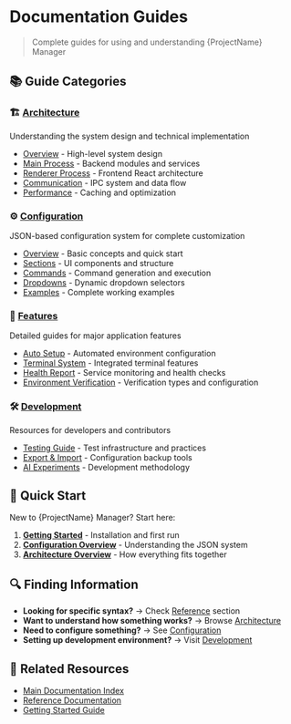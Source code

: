 # Documentation Guides

> Complete guides for using and understanding {ProjectName} Manager

## 📚 Guide Categories

### 🏗️ [Architecture](architecture/)
Understanding the system design and technical implementation
- [Overview](architecture/overview.md) - High-level system design
- [Main Process](architecture/main-process.md) - Backend modules and services  
- [Renderer Process](architecture/renderer.md) - Frontend React architecture
- [Communication](architecture/communication.md) - IPC system and data flow
- [Performance](architecture/performance.md) - Caching and optimization

### ⚙️ [Configuration](configuration/)
JSON-based configuration system for complete customization
- [Overview](configuration/overview.md) - Basic concepts and quick start
- [Sections](configuration/sections.md) - UI components and structure
- [Commands](configuration/commands.md) - Command generation and execution
- [Dropdowns](configuration/dropdowns.md) - Dynamic dropdown selectors
- [Examples](configuration/examples.md) - Complete working examples

### 🎯 [Features](features/)
Detailed guides for major application features
- [Auto Setup](features/auto-setup.md) - Automated environment configuration
- [Terminal System](features/terminal-system.md) - Integrated terminal features
- [Health Report](features/health-report.md) - Service monitoring and health checks
- [Environment Verification](features/verification.md) - Verification types and configuration

### 🛠️ [Development](development/)
Resources for developers and contributors
- [Testing Guide](development/testing.md) - Test infrastructure and practices
- [Export & Import](development/export-import.md) - Configuration backup tools
- [AI Experiments](development/llm-experiments.md) - Development methodology

## 🚀 Quick Start

New to {ProjectName} Manager? Start here:

1. **[Getting Started](../getting-started.md)** - Installation and first run
2. **[Configuration Overview](configuration/overview.md)** - Understanding the JSON system
3. **[Architecture Overview](architecture/overview.md)** - How everything fits together

## 🔍 Finding Information

- **Looking for specific syntax?** → Check [Reference](../reference/) section
- **Want to understand how something works?** → Browse [Architecture](architecture/)
- **Need to configure something?** → See [Configuration](configuration/)
- **Setting up development environment?** → Visit [Development](development/)

## 📖 Related Resources

- [Main Documentation Index](../README.md)
- [Reference Documentation](../reference/)
- [Getting Started Guide](../getting-started.md) 